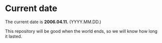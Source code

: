 # Current date

The current date is **2006.04.11.** (YYYY.MM.DD.)

This repository will be good when the world ends, so we will know how long it lasted.